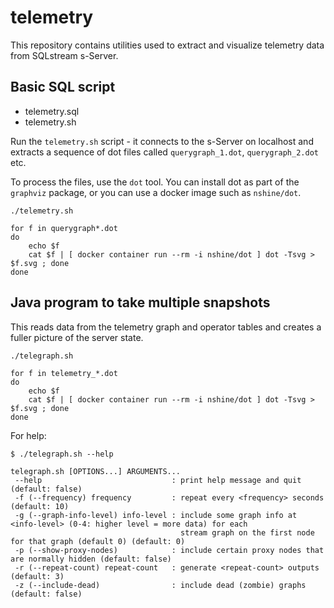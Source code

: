 # telemetry

This repository contains utilities used to extract and visualize telemetry data from SQLstream s-Server.

## Basic SQL script

* telemetry.sql
* telemetry.sh

Run the `telemetry.sh` script - it connects to the s-Server on localhost and extracts a sequence of dot files called `querygraph_1.dot`, `querygraph_2.dot` etc.

To process the files, use the `dot` tool. You can install dot as part of the `graphviz` package, or you can use a docker image such as `nshine/dot`.

```
./telemetry.sh

for f in querygraph*.dot
do
    echo $f
    cat $f | [ docker container run --rm -i nshine/dot ] dot -Tsvg > $f.svg ; done 
done
```

## Java program to take multiple snapshots

This reads data from the telemetry graph and operator tables and creates a fuller picture of the server state.

```
./telegraph.sh

for f in telemetry_*.dot
do
    echo $f
    cat $f | [ docker container run --rm -i nshine/dot ] dot -Tsvg > $f.svg ; done 
done
```
For help:
```
$ ./telegraph.sh --help

telegraph.sh [OPTIONS...] ARGUMENTS...
 --help                             : print help message and quit (default: false)
 -f (--frequency) frequency         : repeat every <frequency> seconds (default: 10)
 -g (--graph-info-level) info-level : include some graph info at <info-level> (0-4: higher level = more data) for each
                                      stream graph on the first node for that graph (default 0) (default: 0)
 -p (--show-proxy-nodes)            : include certain proxy nodes that are normally hidden (default: false)
 -r (--repeat-count) repeat-count   : generate <repeat-count> outputs (default: 3)
 -z (--include-dead)                : include dead (zombie) graphs (default: false)
```
